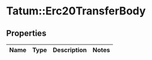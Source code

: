 # Tatum::Erc20TransferBody

## Properties
Name | Type | Description | Notes
------------ | ------------- | ------------- | -------------

